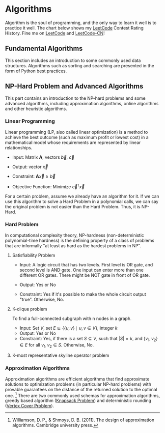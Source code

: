 # Algorithms

Algorithm is the soul of programming, and the only way to learn it well is to practice it well. The chart below shows my [LeetCode](https://leetcode.com/lucienzhang/) Contest Rating History. Fine me on [LeetCode](https://leetcode.com/lucienzhang/) and [LeetCode-CN](https://leetcode-cn.com/u/lucien_z/)!

<LeetCode />

[comment]: # "# todo: 分三、四块，基础算法，启发式算法，np-hard问题，数学"
[comment]: # "# todo: merge sort, longest common subsequence, longest palindromic subsequence, longest palindromic substring, 正序对，逆序对，树状数组(bit)，线段树，单调队列，单调栈，回溯，dp， rmq, fenwich tree，SegmentTree, 环检测， 霍夫曼树， 斐波那契堆，卡塔兰数"

## Fundamental Algorithms

This section includes an introduction to some commonly used data structures. Algorithms such as sorting and searching are presented in the form of Python best practices.

## NP-Hard Problem and Advanced Algorithms

This part contains an introduction to the NP-hard problems and some advanced algorithms, including approximation algorithms, online algorithms and other heuristic algorithms.

[comment]: # "# todo: thanks to vorapong"

### Linear Programming

Linear programming (LP, also called linear optimization) is a method to achieve the best outcome (such as maximum profit or lowest cost) in a mathematical model whose requirements are represented by linear relationships.

- Input: Matrix $\mathbf{A}$, vectors $\vec{b}$, $\vec{c}$

- Output: vector $\vec{x}$

- Constraint: $\mathbf{A}\vec{x} \ge \vec{b}$

- Objective Function: Minimize $\vec{c}^\intercal\vec{x}$

For a certain problem, assume we already have an algorithm for it. If we can use this algorithm to solve a Hard Problem in a polynomial calls, we can say the original problem is not easier than the Hard Problem. Thus, it is NP-Hard.

### Hard Problem

In computational complexity theory, NP-hardness (non-deterministic polynomial-time hardness) is the defining property of a class of problems that are informally "at least as hard as the hardest problems in NP".

1. Satisfiability Problem

   - Input: A logic circuit that has two levels. First level is OR gate, and second level is AND gate. One input can enter more than one different OR gates. There might be NOT gate in front of OR gate.

   - Output: Yes or No
   - Constraint: Yes if it's possible to make the whole circuit output "true". Otherwise, No.

2. K-clique problem

   To find a full-connected subgraph with n nodes in a graph.

   - Input: Set $V$, set $E\subseteq\{\{u,v\} \mid u,v \in V\}$, integer $k$
   - Output: Yes or No
   - Constraint: Yes, if there is a set $S\subseteq V$, such that $|S|=k$, and $\{v_1, v_2\} \in E$ for all $v_1,v_2 \in S$. Otherwise, No.

3. K-most representative skyline operator problem

### Approximation Algorithms

Approximation algorithms are efficient algorithms that find approximate solutions to optimization problems (in particular NP-hard problems) with provable guarantees on the distance of the returned solution to the optimal one. [^approximation] There are two commonly used schemas for approximation algorithms, greedy based algorithm ([Knapsack Problem](./knapsack.md)) and deterministic rounding ([Vertex Cover Problem](./vertex-cover.md)).

[^approximation]: Williamson, D. P., & Shmoys, D. B. (2011). The design of approximation algorithms. Cambridge university press.

[comment]: # "# todo: inapproximability, online algorithm, dominating set problem, net optimization"
[comment]: # "# todo: Heuristic Algorithms, simple Heuristic Algorithms, meta-Heuristic Algorithms, hyper-Heuristic Algorithms"
